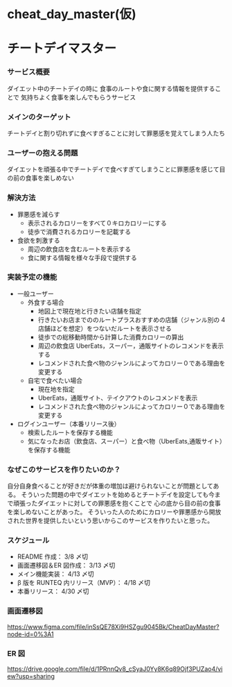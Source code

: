 # cheat_day_master(仮)

# チートデイマスター

### サービス概要

ダイエット中のチートデイの時に
食事のルートや食に関する情報を提供することで
気持ちよく食事を楽しんでもらうサービス

### メインのターゲット

チートデイと割り切れずに食べすぎることに対して罪悪感を覚えてしまう人たち

### ユーザーの抱える問題

ダイエットを頑張る中でチートデイで食べすぎてしまうことに罪悪感を感じて目の前の食事を楽しめない

### 解決方法

- 罪悪感を減らす
  - 表示されるカロリーをすべて０キロカロリーにする
  - 徒歩で消費されるカロリーを記載する
- 食欲を刺激する
  - 周辺の飲食店を含むルートを表示する
  - 食に関する情報を様々な手段で提供する

### 実装予定の機能

- 一般ユーザー
  - 外食する場合
    - 地図上で現在地と行きたい店舗を指定
    - 行きたいお店までののルートプラスおすすめの店舗（ジャンル別の 4 店舗ほどを想定）をつないだルートを表示させる
    - 徒歩での総移動時間から計算した消費カロリーの算出
    - 周辺の飲食店 UberEats，スーパー，通販サイトのレコメンドを表示する
    - レコメンドされた食べ物のジャンルによってカロリー０である理由を変更する
  - 自宅で食べたい場合
    - 現在地を指定
    - UberEats，通販サイト、テイクアウトのレコメンドを表示
    - レコメンドされた食べ物のジャンルによってカロリー０である理由を変更する
- ログインユーザー（本番リリース後）
  - 検索したルートを保存する機能
  - 気になったお店（飲食店、スーパー）と食べ物（UberEats,通販サイト）を保存する機能

### なぜこのサービスを作りたいのか？

自分自身食べることが好きだが体重の増加は避けられないことが問題としてある。
そういった問題の中でダイエットを始めるとチートデイを設定しても今まで頑張ったダイエットに対しての罪悪感を抱くことで
心の底から目の前の食事を楽しめないことがあった。
そういった人のためにカロリーや罪悪感から開放された世界を提供したいという思いからこのサービスを作りたいと思った。

### スケジュール

- README 作成： 3/8 〆切
- 画面遷移図＆ER 図作成： 3/13 〆切
- メイン機能実装： 4/13 〆切
- β 版を RUNTEQ 内リリース（MVP）： 4/18 〆切
- 本番リリース： 4/30 〆切

### 画面遷移図

https://www.figma.com/file/inSsQE78Xi9HSZgu9045Bk/CheatDayMaster?node-id=0%3A1

### ER 図

https://drive.google.com/file/d/1PRnnQv8_cSyaJ0Yy8K6q89Ojf3PUZao4/view?usp=sharing
